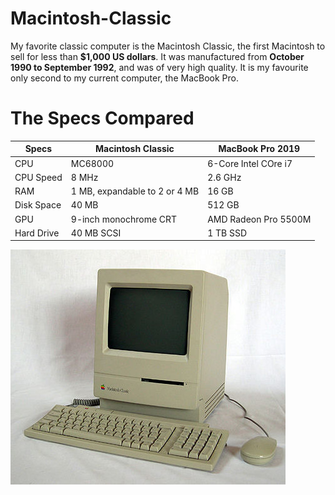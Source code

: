 # Macintosh-Classic

My favorite classic computer is the Macintosh Classic, the first Macintosh to sell for less than **$1,000 US dollars**. It was manufactured from **October 1990 to September 1992**, and was of very high quality. It is my favourite only second to my current computer, the MacBook Pro. 

# The Specs Compared 

| Specs  |  Macintosh Classic |  MacBook Pro 2019 |
| ------       | -------------| ------------------|
|  CPU      | MC68000       |  6-Core Intel COre i7 |
|  CPU Speed   | 8 MHz        |    2.6 GHz     |
|  RAM      | 1 MB, expandable to 2 or 4 MB |  16 GB |
|  Disk Space|   40 MB         |    512 GB        |
|  GPU       |     9-inch monochrome CRT           |    AMD Radeon Pro 5500M | 
| Hard Drive  | 40 MB SCSI |  1 TB SSD       

![My Image](440px-Macintosh_classic.jpg)
